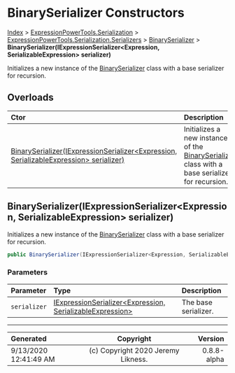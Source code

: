 ﻿# BinarySerializer Constructors

[Index](../index.md) > [ExpressionPowerTools.Serialization](ExpressionPowerTools.Serialization.a.md) > [ExpressionPowerTools.Serialization.Serializers](ExpressionPowerTools.Serialization.Serializers.n.md) > [BinarySerializer](ExpressionPowerTools.Serialization.Serializers.BinarySerializer.cs.md) > **BinarySerializer(IExpressionSerializer&lt;Expression, SerializableExpression> serializer)**

Initializes a new instance of the [BinarySerializer](ExpressionPowerTools.Serialization.Serializers.BinarySerializer.cs.md) class with a
            base serializer for recursion.

## Overloads

| Ctor | Description |
| :-- | :-- |
| [BinarySerializer(IExpressionSerializer&lt;Expression, SerializableExpression> serializer)](#binaryserializeriexpressionserializerexpression-serializableexpression-serializer) | Initializes a new instance of the [BinarySerializer](ExpressionPowerTools.Serialization.Serializers.BinarySerializer.cs.md) class with a            base serializer for recursion. |

## BinarySerializer(IExpressionSerializer&lt;Expression, SerializableExpression> serializer)

Initializes a new instance of the [BinarySerializer](ExpressionPowerTools.Serialization.Serializers.BinarySerializer.cs.md) class with a
            base serializer for recursion.

```csharp
public BinarySerializer(IExpressionSerializer<Expression, SerializableExpression> serializer)
```

### Parameters

| Parameter | Type | Description |
| :-- | :-- | :-- |
| `serializer` | [IExpressionSerializer&lt;Expression, SerializableExpression>](ExpressionPowerTools.Serialization.Signatures.IExpressionSerializer`2.i.md) | The base serializer. |



---

| Generated | Copyright | Version |
| :-- | :-: | --: |
| 9/13/2020 12:41:49 AM | (c) Copyright 2020 Jeremy Likness. | 0.8.8-alpha |
